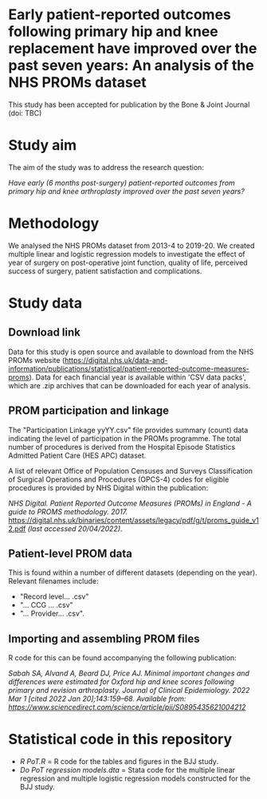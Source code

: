 # Early patient-reported outcomes following primary hip and knee replacement have improved over the past seven years: An analysis of the NHS PROMs dataset

This study has been accepted for publication by the Bone & Joint Journal (doi: TBC)

# Study aim
The aim of the study was to address the research question: 

*Have early (6 months post-surgery) patient-reported outcomes from primary hip and knee arthroplasty improved over the past seven years?*

# Methodology
We analysed the NHS PROMs dataset from 2013-4 to 2019-20. We created multiple linear and logistic regression models to investigate the effect of year of surgery on post-operative joint function, quality of life, perceived success of surgery, patient satisfaction and complications.

# Study data

## Download link
Data for this study is open source and available to download from the NHS PROMs website (https://digital.nhs.uk/data-and-information/publications/statistical/patient-reported-outcome-measures-proms). Data for each financial year is available within 'CSV data packs', which are .zip archives that can be downloaded for each year of analysis. 

## PROM participation and linkage
The "Participation Linkage yyYY.csv" file provides summary (count) data indicating the level of participation in the PROMs programme. The total number of procedures is derived from the Hospital Episode Statistics Admitted Patient Care (HES APC) dataset. 

A list of relevant Office of Population Censuses and Surveys Classification of Surgical Operations and Procedures (OPCS-4) codes for eligible procedures is provided by NHS Digital within the publication: 

*NHS Digital. Patient Reported Outcome Measures (PROMs) in England - A guide to PROMS methodology. 2017.* https://digital.nhs.uk/binaries/content/assets/legacy/pdf/g/t/proms_guide_v12.pdf *(last accessed 20/04/2022)*.

## Patient-level PROM data
This is found within a number of different datasets (depending on the year). Relevant filenames include:

- "Record level... .csv"
- "... CCG ... .csv"
- "... Provider... .csv".

## Importing and assembling PROM files
R code for this can be found accompanying the following publication:

*Sabah SA, Alvand A, Beard DJ, Price AJ. Minimal important changes and differences were estimated for Oxford hip and knee scores following primary and revision arthroplasty. Journal of Clinical Epidemiology. 2022 Mar 1 [cited 2022 Jan 20];143:159–68. Available from: https://www.sciencedirect.com/science/article/pii/S0895435621004212*

# Statistical code in this repository
- *R PoT.R* = R code for the tables and figures in the BJJ study.
- *Do PoT regression models.dta* = Stata code for the multiple linear regression and multiple logistic regression models constructed for the BJJ study.
